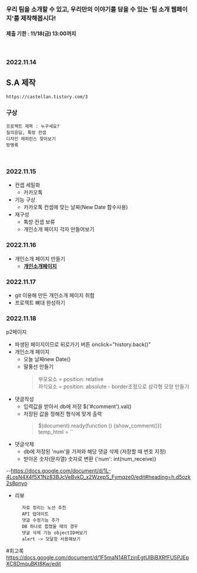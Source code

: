 ### 우리 팀을 소개할 수 있고, 우리만의 이야기를 담을 수 있는 '팀 소개 웹페이지'를 제작해봅시다!   
#### 제출 기한 : 11/18(금) 13:00까지
<br>   

### 2022.11.14
## S.A 제작
    https://castellan.tistory.com/3

### 구상
    프로젝트 제목 : 누구세요?
    질의응답, 톡방 컨셉
    디자인 레퍼런스 찾아보기
    방명록
<br>   

### 2022.11.15

 * 컨셉 세밀화
   + 카카오톡 
 * 기능 구상
   + 카카오톡 컨셉에 맞는 날짜(New Date 함수사용)
 * 재구성
   + 톡방 컨셉 보류
   + 개인소개 페이지 각자 만들어보기

### 2022.11.16
 * 개인소개 페이지 만들기
   + **[개인소개페이지](./개인페이지)**

### 2022.11.17
 * git 이용해 만든 개인소개 페이지 취합 
 * 프로젝트 뼈대 완성하기

### 2022.11.18
 p2페이지
 * 파생된 페이지이므로 뒤로가기 버튼 onclick="history.back()"
 * 개인소개 페이지
   - 오늘 날짜new Date()
   - 말풍선 만들기
      > 부모요소 = position: relative<br>
      > 자식요소 = position: absolute - border조정으로 삼각형 모양 만들기 
 * 댓글작성
   - 입력값을 받아서 db에 저장 $('#comment').val()
   - 저장된 값을 정해진 형식에 맞게 출력 
      > $(document).ready(function () {show_comment()})<br>
      > temp_html = ``
 * 댓글삭제
   - db에 저장된 'num'을 가져와 해당 댓글 삭제 (저장할 때 번호 지정)
   - 받아온 숫자(문자열) 숫자로 변환 {'num': int(num_receive)}
 
 --https://docs.google.com/document/d/1L-4LosN4X4f5X1Nz83BJcVeBvkD_x2WzepS_Fymqze0/edit#heading=h.d5ozk2s8pnyo
 
  * 리뷰
 ```
       자료 정리는 노션 추천
       API 업데이트
       댓글 수정기능 추가
       DB 하나로 합쳤을 때의 경우
       댓글 삭제 기능 objectID써보기
       alert -> 모달창 사용해보기
 ```
       
  #회고록
  https://docs.google.com/document/d/1F5maN14RTzinEgtUlBjBXRfFU5PJEpXC8DmquBKt8Kw/edit
